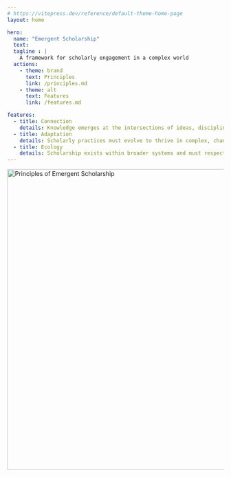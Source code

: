 ```yaml
---
# https://vitepress.dev/reference/default-theme-home-page
layout: home

hero:
  name: "Emergent Scholarship"
  text: 
  tagline : |
    A framework for scholarly engagement in a complex world
  actions:
    - theme: brand
      text: Principles
      link: /principles.md
    - theme: alt
      text: Features
      link: /features.md

features:
  - title: Connection
    details: Knowledge emerges at the intersections of ideas, disciplines, and people, creating a networked ecosystem where understanding develops through relationships rather than isolation
  - title: Adaptation
    details: Scholarly practices must evolve to thrive in complex, changing environments, embracing flexibility and responsiveness over rigid structures and predetermined outcomes
  - title: Ecology
    details: Scholarship exists within broader systems and must respect natural limits, nurturing sustainable practices that enhance rather than deplete human and environmental resources
---
```


<img src="/media/emergent-scholarship-principles.png" alt="Principles of Emergent Scholarship" class="centre-aligned-image" style="width: 700px; ">
